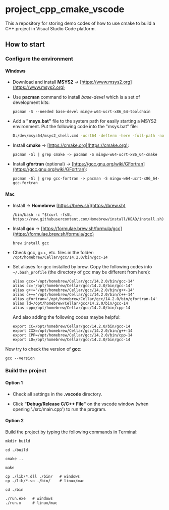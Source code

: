 # project_cpp_cmake_vscode

This a repository for storing demo codes of how to use cmake to build a C++ project in Visual Studio Code platform.

## How to start

### Configure the environment
#### Windows
- Download and install **MSYS2** -> [https://www.msys2.org](https://www.msys2.org)

- Use **pacman** command to install *base-devel* which is a set of development kits:
    ```shell
    pacman -S --needed base-devel mingw-w64-ucrt-x86_64-toolchain
    ```

- Add a **"msys.bat"** file to the system path for easily starting a MSYS2 environment. Put the following code into the "msys.bat" file:
    ```bat
    D:/dev/msys64/msys2_shell.cmd -ucrt64 -defterm -here -full-path -no-start
    ```

- Install **cmake** -> [https://cmake.org](https://cmake.org):
    ```shell
    pacman -Sl | grep cmake -> pacman -S mingw-w64-ucrt-x86_64-cmake
    ```

- Install **gfortran** (optional) -> [https://gcc.gnu.org/wiki/GFortran](https://gcc.gnu.org/wiki/GFortran):
    ```shell
    pacman -Sl | grep gcc-fortran -> pacman -S mingw-w64-ucrt-x86_64-gcc-fortran
    ```

#### Mac
- Install -> **Homebrew** [https://brew.sh](https://brew.sh)
    ```shell
    /bin/bash -c "$(curl -fsSL https://raw.githubusercontent.com/Homebrew/install/HEAD/install.sh)"
    ```

- Install **gcc** -> [https://formulae.brew.sh/formula/gcc](https://formulae.brew.sh/formula/gcc)
    ```shell
    brew install gcc
    ```
- Check gcc, g++, etc. files in the folder: `/opt/homebrew/Cellar/gcc/14.2.0/bin/gcc-14`

- Set aliases for gcc installed by brew. Copy the following codes into `~/.bash_profile` (the directory of gcc may be different from here):
    ```
    alias gcc='/opt/homebrew/Cellar/gcc/14.2.0/bin/gcc-14'
    alias cc='/opt/homebrew/Cellar/gcc/14.2.0/bin/gcc-14'
    alias g++='/opt/homebrew/Cellar/gcc/14.2.0/bin/g++-14'
    alias c++='/opt/homebrew/Cellar/gcc/14.2.0/bin/c++-14'
    alias gfortran='/opt/homebrew/Cellar/gcc/14.2.0/bin/gfortran-14'
    alias ld=/opt/homebrew/Cellar/gcc/14.2.0/bin/gcc-14
    alias cpp=/opt/homebrew/Cellar/gcc/14.2.0/bin/cpp-14
    ```

    And also adding the following codes maybe helpful:
    ```
    export CC=/opt/homebrew/Cellar/gcc/14.2.0/bin/gcc-14
    export CXX=/opt/homebrew/Cellar/gcc/14.2.0/bin/g++-14
    export CPP=/opt/homebrew/Cellar/gcc/14.2.0/bin/cpp-14
    export LD=/opt/homebrew/Cellar/gcc/14.2.0/bin/gcc-14
    ```

Now try to check the version of **gcc**:
```shell
gcc --version
```

### Build the project

#### Option 1
- Check all settings in the **.vscode** directory.

- Click **"Debug/Release C/C++ File"** on the vscode window (when opening './src/main.cpp') to run the program.

#### Option 2
Build the project by typing the following commands in Terminal:

```shell
mkdir build
```

```shell
cd ./build
```

```shell
cmake ..
```

```shell
make
```

```shell
cp ./lib/*.dll ./bin/   # windows
cp ./lib/*.so ./bin/    # linux/mac
```

```shell
cd ./bin
```

```shell
./run.exe   # windows
./run.x     # linux/mac
```
